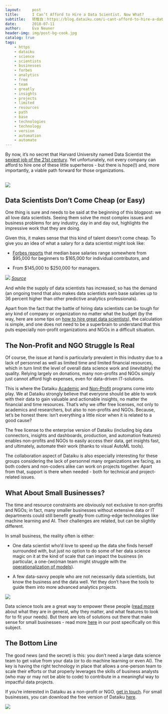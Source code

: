 ```yaml
---
layout:     post
title:      I Can’t Afford to Hire a Data Scientist. Now What?
subtitle:   转载自：https://blog.dataiku.com/i-cant-afford-to-hire-a-data-scientist.-now-what
date:       2018-07-11
author:     Eva Neuner
header-img: img/post-bg-cook.jpg
catalog: true
tags:
    - https
    - dataiku
    - science
    - scientists
    - businesses
    - forbes
    - analytics
    - free
    - team
    - greatly
    - insights
    - projects
    - limited
    - resources
    - path
    - base
    - technologies
    - technology
    - version
    - automation
    - automate
---
```


By now, it’s no secret that Harvard University named Data Scientist the [sexiest job of the 21st century](https://hbr.org/2012/10/data-scientist-the-sexiest-job-of-the-21st-century). Yet unfortunately, not every company can afford to hire one of these little superheros - but there is hope(!) and, more importantly, a viable path forward for those organizations.

## ![](https://blog.dataiku.com/hs-fs/hubfs/photo-nic-co-uk-nic-224385-unsplash.jpg?t=1531990875564&width=5616&name=photo-nic-co-uk-nic-224385-unsplash.jpg)


## Data Scientists Don’t Come Cheap (or Easy)

One thing is sure and needs to be said at the beginning of this blogpost: we all love data scientists. Seeing them solve the most complex issues and business problems for any industry, day in and day out, highlights the impressive work that they are doing.

Given this, it makes sense that this kind of talent doesn’t come cheap. To give you an idea of what a salary for a data scientist might look like:

- [Forbes reports](https://www.forbes.com/sites/gilpress/2018/05/04/the-salaries-of-data-scientists-remain-steady-but-still-sexy-with-ai-on-the-horizon#5e174fa6733d) that median base salaries range somewhere from $95,000 for beginners to $165,000 for individual contributors, and

- From $145,000 to $250,000 for managers.


![](https://blog.dataiku.com/hs-fs/hubfs/forbes-graphic-data-scientist.jpg?t=1531990875564&width=557&name=forbes-graphic-data-scientist.jpg)
[*Source*](https://www.forbes.com/sites/gilpress/2018/05/04/the-salaries-of-data-scientists-remain-steady-but-still-sexy-with-ai-on-the-horizon#2314e5d9733d)

And while the supply of data scientists has increased, so has the demand (an ongoing trend that also makes data scientists earn base salaries up to 36 percent higher than other predictive analytics professionals).

Apart from the fact that the battle of hiring data scientists can be tough for any kind of company or organization no matter what the budget (by the way, here are some tips on [how to hire great data scientists](https://blog.dataiku.com/how-to-hire-great-data-scientists-not-mythical-creatures-anymore)), the calculation is simple, and one does not need to be a superbrain to understand that this puts especially non-profit organizations and NGOs in a difficult situation.

## The Non-Profit and NGO Struggle Is Real

Of course, the issue at hand is particularly prevalent in this industry due to a lack of personnel as well as limited time and limited financial resources, which in turn limit the level of overall data science work and (inevitably) the quality. Relying largely on donations, many non-profits and NGOs simply just cannot afford high expenses, even for data-driven IT-solutions.

This is where the Dataiku [Academic](https://pages.dataiku.com/dataiku-academic-program) and [Non-Profit](https://pages.dataiku.com/dataiku-non-profits-program) programs come into play. We at Dataiku strongly believe that everyone should be able to work with their data to gain valuable and actionable insights, no matter the financial and time resources. That’s why we offer free licenses, not only to academics and researchers, but also to non-profits and NGOs. Because, let’s be honest there: isn’t everything a little nicer when it is related to a good cause?

The free license to the enterprise version of Dataiku (including big data connectors, insights and dashboards, production, and automation features) enables non-profits and NGOs to easily access their data, get insights fast, and ultimately, automate their work (thanks to visual AutoML tools).

The collaboration aspect of Dataiku is also especially interesting for these groups considering the lack of personnel many organizations are facing, as both coders and non-coders alike can work on projects together. Apart from that, support is there when needed - both for technical and project-related issues.

## What About Small Businesses?

The time and resource constraints are obviously not exclusive to non-profits and NGOs; in fact, many smaller businesses without extensive data or IT departments could still benefit greatly from cutting-edge technologies like machine learning and AI. Their challenges are related, but can be slightly different.

In small business, the reality often is either:

- One data scientist who’d love to speed up the data she finds herself surrounded with, but just no option to do some of her data science magic on it at the kind of scale that can impact the business (in particular, a one-(wo)man team might struggle with the [operationalization of models](https://pages.dataiku.com/data-science-operationalization)).

- A few data-savvy people who are not necessarily data scientists, but know the business and the data well. Yet they don’t have the tools to guide them into more advanced analytics projects.


![](https://blog.dataiku.com/hs-fs/hubfs/data-scientist.png?t=1531990875564&width=428&name=data-scientist.png)


Data science tools are a great way to empower these people ([read more](https://pages.dataiku.com/en-us/why-teams-need-data-science-tools) about what they are in general, why they matter, and what features to look for to fit your needs). But there are lots of solutions out there that make sense for small businesses - read more [here](https://blog.dataiku.com/small-company-big-data-science) in our post specifically on this subject.

## The Bottom Line

The good news (and the secret) is this: you don’t need a large data science team to get value from your data (or to do machine learning or even AI). The key is having the right technology in place that allows a one-person team to scale their efforts or that properly leverages the skills of business analysts (who may or may not be able to code) to contribute in a meaningful way to impactful data projects.

If you’re interested in Dataiku as a non-profit or NGO, [get in touch](https://pages.dataiku.com/dataiku-academic-program). For small businesses, you can download the free version of Dataiku [here](https://www.dataiku.com/dss/trynow).

[![](https://no-cache.hubspot.com/cta/default/2123903/63684f5e-ae9e-474d-881e-a08f59a3c075.png)
](https://cta-redirect.hubspot.com/cta/redirect/2123903/63684f5e-ae9e-474d-881e-a08f59a3c075)

 
